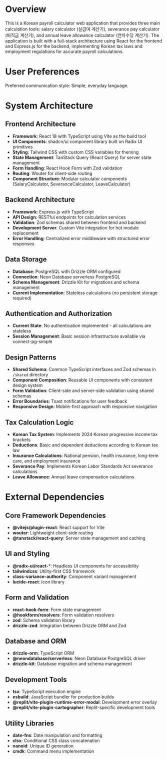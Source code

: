 # Overview

This is a Korean payroll calculator web application that provides three main calculation tools: salary calculator (실급여 계산기), severance pay calculator (퇴직금 계산기), and annual leave allowance calculator (연차수당 계산기). The application is built with a full-stack architecture using React for the frontend and Express.js for the backend, implementing Korean tax laws and employment regulations for accurate payroll calculations.

# User Preferences

Preferred communication style: Simple, everyday language.

# System Architecture

## Frontend Architecture
- **Framework**: React 18 with TypeScript using Vite as the build tool
- **UI Components**: shadcn/ui component library built on Radix UI primitives
- **Styling**: Tailwind CSS with custom CSS variables for theming
- **State Management**: TanStack Query (React Query) for server state management
- **Form Handling**: React Hook Form with Zod validation
- **Routing**: Wouter for client-side routing
- **Component Structure**: Modular calculator components (SalaryCalculator, SeveranceCalculator, LeaveCalculator)

## Backend Architecture
- **Framework**: Express.js with TypeScript
- **API Design**: RESTful endpoints for calculation services
- **Validation**: Zod schemas shared between frontend and backend
- **Development Server**: Custom Vite integration for hot module replacement
- **Error Handling**: Centralized error middleware with structured error responses

## Data Storage
- **Database**: PostgreSQL with Drizzle ORM configured
- **Connection**: Neon Database serverless PostgreSQL
- **Schema Management**: Drizzle Kit for migrations and schema management
- **Current Implementation**: Stateless calculations (no persistent storage required)

## Authentication and Authorization
- **Current State**: No authentication implemented - all calculations are stateless
- **Session Management**: Basic session infrastructure available via connect-pg-simple

## Design Patterns
- **Shared Schema**: Common TypeScript interfaces and Zod schemas in `/shared` directory
- **Component Composition**: Reusable UI components with consistent design system
- **Form Validation**: Client-side and server-side validation using shared schemas
- **Error Boundaries**: Toast notifications for user feedback
- **Responsive Design**: Mobile-first approach with responsive navigation

## Tax Calculation Logic
- **Korean Tax System**: Implements 2024 Korean progressive income tax brackets
- **Deductions**: Basic and dependent deductions according to Korean tax law
- **Insurance Calculations**: National pension, health insurance, long-term care, and employment insurance
- **Severance Pay**: Implements Korean Labor Standards Act severance calculations
- **Leave Allowance**: Annual leave compensation calculations

# External Dependencies

## Core Framework Dependencies
- **@vitejs/plugin-react**: React support for Vite
- **wouter**: Lightweight client-side routing
- **@tanstack/react-query**: Server state management and caching

## UI and Styling
- **@radix-ui/react-***: Headless UI components for accessibility
- **tailwindcss**: Utility-first CSS framework
- **class-variance-authority**: Component variant management
- **lucide-react**: Icon library

## Form and Validation
- **react-hook-form**: Form state management
- **@hookform/resolvers**: Form validation resolvers
- **zod**: Schema validation library
- **drizzle-zod**: Integration between Drizzle ORM and Zod

## Database and ORM
- **drizzle-orm**: TypeScript ORM
- **@neondatabase/serverless**: Neon Database PostgreSQL driver
- **drizzle-kit**: Database migration and schema management

## Development Tools
- **tsx**: TypeScript execution engine
- **esbuild**: JavaScript bundler for production builds
- **@replit/vite-plugin-runtime-error-modal**: Development error overlay
- **@replit/vite-plugin-cartographer**: Replit-specific development tools

## Utility Libraries
- **date-fns**: Date manipulation and formatting
- **clsx**: Conditional CSS class concatenation
- **nanoid**: Unique ID generation
- **cmdk**: Command menu implementation